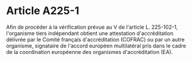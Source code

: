 # Article A225-1

Afin de procéder à la vérification prévue au V de l'article L. 225-102-1, l'organisme tiers indépendant obtient une attestation d'accréditation délivrée par le Comité français d'accréditation (COFRAC) ou par un autre organisme, signataire de l'accord européen multilatéral pris dans le cadre de la coordination européenne des organismes d'accréditation (EA).
